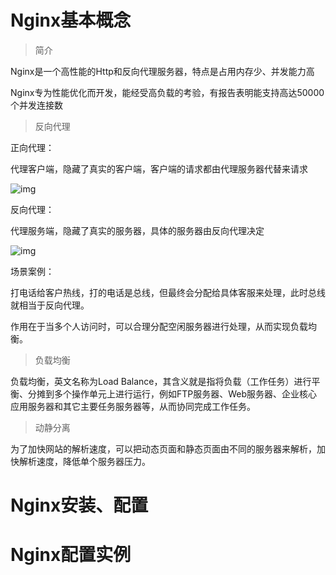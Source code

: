# Nginx基本概念

> 简介

Nginx是一个高性能的Http和反向代理服务器，特点是占用内存少、并发能力高

Nginx专为性能优化而开发，能经受高负载的考验，有报告表明能支持高达50000个并发连接数



> 反向代理

正向代理：

代理客户端，隐藏了真实的客户端，客户端的请求都由代理服务器代替来请求

![img](https://pic3.zhimg.com/80/v2-922c89b735165f9f47db025bd77941c2_720w.webp)



反向代理：

代理服务端，隐藏了真实的服务器，具体的服务器由反向代理决定

![img](https://pic3.zhimg.com/80/v2-bf5255d84d73d10500cb9c717fac8b02_720w.webp)



场景案例：

打电话给客户热线，打的电话是总线，但最终会分配给具体客服来处理，此时总线就相当于反向代理。

作用在于当多个人访问时，可以合理分配空闲服务器进行处理，从而实现负载均衡。



> 负载均衡

负载均衡，英文名称为Load Balance，其含义就是指将负载（工作任务）进行平衡、分摊到多个操作单元上进行运行，例如FTP服务器、Web服务器、企业核心应用服务器和其它主要任务服务器等，从而协同完成工作任务。



> 动静分离

为了加快网站的解析速度，可以把动态页面和静态页面由不同的服务器来解析，加快解析速度，降低单个服务器压力。



# Nginx安装、配置





# Nginx配置实例